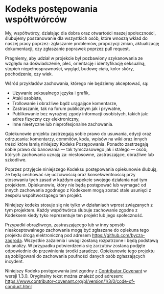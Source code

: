 
# Kodeks postępowania współtwórców

My, współtwórcy, działając dla dobra oraz otwartości naszej społeczności, ślubujemy poszanowanie dla wszystkich osób, które wnoszą wkład do naszej pracy poprzez: zgłaszanie problemów, propozycji zmian, aktualizację dokumentacji, czy zgłaszanie poprawek poprzez pull request.

Pragniemy, aby udział w projekcie był pozbawiony szykanowania ze względu na doświadczenie, płeć, orientację i identyfikację seksualną, stopień niepełnosprawności, wygląd, budowę ciała, kolor skóry, pochodzenie, czy wiek.

Wśród przykładów zachowania, którego nie będziemy akceptować, są:

* Używanie seksualnego języka i grafik,
* Ataki osobiste,
* Trollowanie i obraźliwe bądź urągające komentarze,
* Zastraszanie, tak na forum publicznym jak i prywatne,
* Publikowanie bez wyraźnej zgody informacji osobistych, takich jak: adres fizyczny czy elektroniczny,
* Inne nieetyczne lub nieprofesjonalne zachowania.

Opiekunowie projektu zastrzegają sobie prawo do usuwania, edycji oraz odrzucania: komentarzy, commitów, kodu, wpisów na wiki oraz innych treści które łamią niniejszy Kodeks Postępowania. Ponadto zastrzegają sobie prawo do banowania — tak tymczasowego jak i stałego — osób, których zachowania uznają za: niestosowne, zastraszające, obraźliwe lub szkodliwe.

Poprzez przyjęcie niniejszego Kodeksu postępowania opiekunowie ślubują, że będą cechować się uczciwością oraz konsekwentnością przy stosowaniu tych zasad w każdym aspekcie swojego działania nad tym projektem. Opiekunowie, który nie będą postępować lub wymagać od innych zachowania zgodnego z Kodeksem mogą zostać stale usunięci z zespołu współtworzącego ten projekt.

Niniejszy kodeks stosuje się nie tylko w działaniach wprost związanych z tym projektem. Każdy współtwórca ślubuje zachowanie zgodne z Kodeksem kiedy tyko reprezentuje ten projekt lub jego społeczność.

Przypadki obraźliwego, zastraszającego lub w inny sposób nieakceptowalnego zachowania mogą być zgłaszane do opiekuna tego projektu drogą elektroniczną pod adresem https://github.com/bycza-zagroda. Wszystkie zażalenia i uwagi zostaną rozpatrzone i będą podstawą do analizy. W przypadku potwierdzenia się zarzutów zostaną podjęte odpowiednie do przewinienia środki zaradcze. Opiekunowie tego projektu są zobligowani do zachowania poufności danych osób zgłaszających incydent.

Niniejszy Kodeks postępowania jest zgodny z [Contributor Covenant](https://www.contributor-covenant.org) w wersji 1.3.0. Oryginalny tekst można znaleźć pod adresem: https://www.contributor-covenant.org/pl/version/1/3/0/code-of-conduct.html
